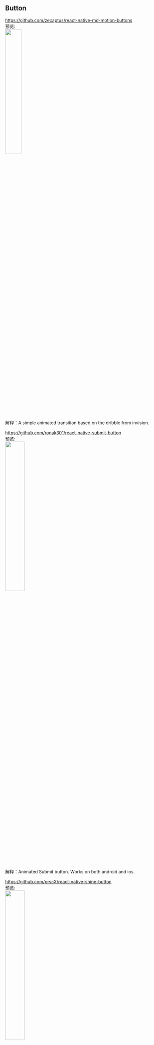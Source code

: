 ## Button<br>


https://github.com/zecaptus/react-native-md-motion-buttons<br>
预览:<br>
<img src="https://github.com/zecaptus/react-native-md-motion-buttons/raw/master/examples/doc/button.gif" width="32%"/>
<br>
解释：A simple animated transition based on the dribble from invision.
<br>

https://github.com/ronak301/react-native-submit-button<br>
预览:<br>
<img src="https://github.com/ronak301/react-native-submit-button/raw/master/example/images/out.gif?raw=true" width="35%"/>
<br>
解释：Animated Submit button. Works on both android and ios.
<br>

https://github.com/prscX/react-native-shine-button<br>
预览:<br>
<img src="https://raw.githubusercontent.com/ChadCSong/ShineButton/master/demo_shine_others.gif" width="35%"/>
<br>
解释：React Native: Native Shine Button - Effects like shining
<br>

https://github.com/remobile/react-native-simple-button<br>
预览:<br>
<img src="https://github.com/remobile/react-native-button/raw/master/screencasts/demo.gif" width="25%"/>
<br>
解释：A Simple react-native button
<br>

https://github.com/larsvinter/react-native-awesome-button<br>
预览:<br>
<img src="https://raw.githubusercontent.com/larsvinter/react-native-awesome-button/master/docs/simple.png" width="30%"/>
<br>
解释：A button React Native component supporting showing different states with animations
<br>

https://github.com/mastermoo/react-native-action-button<br>
预览:<br>
<img src="https://raw.githubusercontent.com/wiki/APSL/react-native-button/and.png" width="30%"/>
<br>
解释：A React Native button component customizable via props
<br>

https://github.com/jacklam718/react-native-button-component<br>
预览:<br>
<img src="https://camo.githubusercontent.com/e5265dd258a6dc1a5cf5f0a4c5748d66bc4c5f49/68747470733a2f2f6a61636b6c616d3731382e6769746875622e696f2f72656163742d6e61746976652d627574746f6e2d636f6d706f6e656e742f6275696c642f766964656f2f627574746f6e2d64656d6f2e676966" width="30%"/>
<br>
解释：A Beautiful, Customizable React Native Button component for iOS & Android
<br>


## 效果特别的Button<br>

https://github.com/mastermoo/react-native-pulse-loader<br>
预览:<br>
<img src="https://camo.githubusercontent.com/ce6adbc44a0df3aa26e30ff52a878ce75b035c90/687474703a2f2f692e67697068792e636f6d2f6c304d597a32634d624f72797579505a752e676966" width="25%"/>
<br>
解释：tinder-like loader for your react native app
<br>

